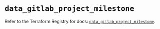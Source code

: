 # `data_gitlab_project_milestone`

Refer to the Terraform Registry for docs: [`data_gitlab_project_milestone`](https://registry.terraform.io/providers/gitlabhq/gitlab/17.9.0/docs/data-sources/project_milestone).
